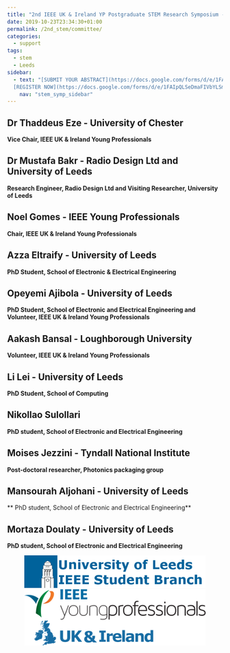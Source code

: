 ```yaml
---
title: "2nd IEEE UK & Ireland YP Postgraduate STEM Research Symposium - Committee"
date: 2019-10-23T23:34:30+01:00
permalink: /2nd_stem/committee/
categories:
  - support
tags:
  - stem
  - Leeds
sidebar:
  - text: "[SUBMIT YOUR ABSTRACT](https://docs.google.com/forms/d/e/1FAIpQLScc-PwLXCjWlXFSW3gZV38aU1iiRDb0zHMwfKTZcZL6QXGXgQ/viewform){: .btn .btn--success}
  [REGISTER NOW](https://docs.google.com/forms/d/e/1FAIpQLSeDmaFIVbYLSmBbvkKWVVyZtRapcTI0aO_75W6BwDnofLv9Dg/viewform){: .btn .btn--success}"
    nav: "stem_symp_sidebar"
---
```


## Dr Thaddeus Eze - University of Chester
**Vice Chair, IEEE UK & Ireland Young Professionals**

## Dr Mustafa Bakr - Radio Design Ltd and University of Leeds
**Research Engineer, Radio Design Ltd and Visiting Researcher, University of Leeds**
 
## Noel Gomes - IEEE Young Professionals
**Chair, IEEE UK & Ireland Young Professionals**

## Azza Eltraify - University of Leeds
**PhD Student, School of Electronic & Electrical Engineering**

## Opeyemi Ajibola - University of Leeds
**PhD Student, School of Electronic and Electrical Engineering and Volunteer, IEEE UK & Ireland Young Professionals**

## Aakash Bansal - Loughborough University
**Volunteer, IEEE UK & Ireland Young Professionals**

## Li Lei - University of Leeds
**PhD Student, School of Computing**

## Nikollao Sulollari
**PhD student, School of Electronic and Electrical Engineering**

## Moises Jezzini - Tyndall National Institute
**Post-doctoral researcher, Photonics packaging group**

## Mansourah Aljohani - University of Leeds
** PhD student, School of Electronic and Electrical Engineering**

## Mortaza Doulaty - University of Leeds
**PhD student, School of Electronic and Electrical Engineering**

<figure class="half">
	<img src="/assets/images/stem_leeds_2019/UniLeeds-SB-Logo-1.png">
	<img src="/assets/images/IEEE_UK-Ireland_YP_Logo_RGB_Horz-1.png">
</figure>